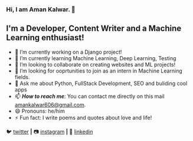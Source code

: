 ### Hi, I am Aman Kalwar. 👋

## I'm a Developer, Content Writer and a Machine Learning enthusiast!

- 🔭 I’m currently working on a Django project!
- 🌱 I’m currently learning Machine Learning, Deep Learning, Testing
- 👯 I’m looking to collaborate on creating websites and ML projects!
- 🤔 I’m looking for ooprtunities to join as an intern in Machine Learning fields.
- 💬 Ask me about Python, FullStack Development, SEO and buliding cool apps
- 📫 ***How to reach me***: You can contact me directly on this mail [amankalwar606@gmail.com](mailto:amankalwar606@gmail.com).
- 😄 Pronouns: he/him
- ⚡ Fun fact: I write poems and quotes about love and life!

🐦 [twitter][twitter] **|** 
📷 [instagram][instagram] **|** 
👔 [linkedin][linkedin]

[twitter]: https://twitter.com/707Aman
[instagram]: https://www.instagram.com/kalwar.aman/
[linkedin]: https://www.linkedin.com/in/aman-kalwar-8ab1b6145/

